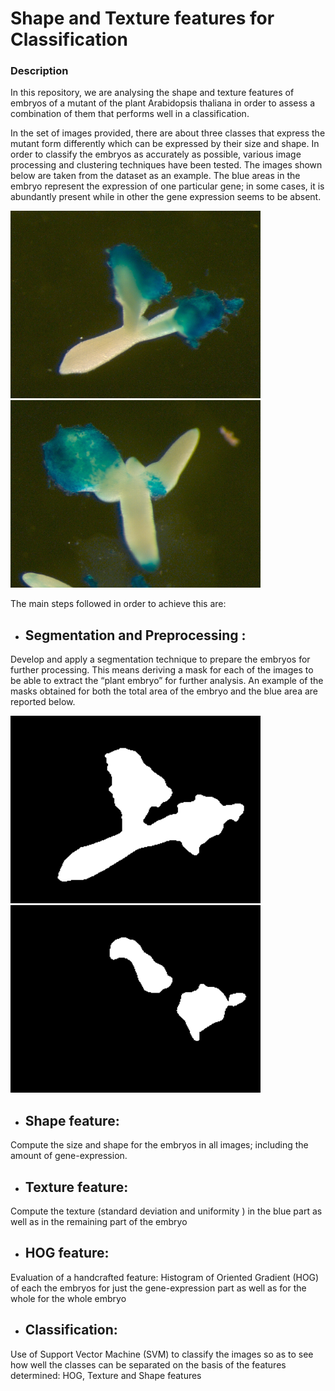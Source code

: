 # Shape and Texture features for Classification

### Description 
In this repository, we are analysing the shape and texture features of embryos of a mutant of the plant Arabidopsis thaliana in order to assess a combination of them that performs well in a classification.

In the set of images provided, there are about three classes that express the mutant form differently which can be expressed by their size and shape. In order to classify the embryos as accurately as possible, various image processing and clustering techniques have been tested.
The images shown below are taken from the dataset as an example. The blue areas in the embryo represent the expression of one particular gene; in some cases, it is abundantly present while in other the gene expression seems to be absent.

<p float="left">
<img src="embryo1.png" width="400" height="300">
<img src="embryo2.png" width="400" height="300">
</p>

The main steps followed in order to achieve this are: 
- ## Segmentation and Preprocessing : 
Develop and apply a segmentation technique to prepare the embryos for further processing. This means deriving a mask for each of the images to be able to extract the “plant embryo” for further analysis. 
An example of the masks obtained for both the total area of the embryo and the blue area are reported below. 
<p float="left">
<img src="mask_embryo.png" width="400" height="300">
<img src="mask_blue.png" width="400" height="300">
</p>

- ## Shape feature:
Compute the size and shape for the embryos in all images; including the amount of gene-expression. 
- ## Texture feature:
Compute the texture (standard deviation and uniformity )  in the blue part as well as in the remaining part of the embryo 
- ## HOG feature: 
Evaluation of a handcrafted feature: Histogram of Oriented Gradient (HOG) of each the embryos for just the gene-expression part
as well as for the whole for the whole embryo
- ## Classification:
Use of Support Vector Machine (SVM) to classify the images so as to see how well the classes can be separated on the basis of the features determined:  HOG, Texture and Shape features
